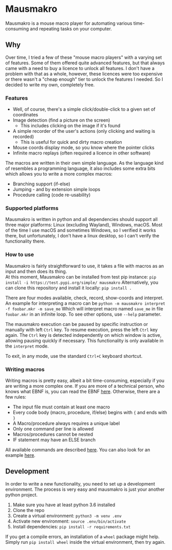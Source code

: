 # Mausmakro
Mausmakro is a mouse macro player for automating various time-consuming and repeating tasks
on your computer.


## Why
Over time, I tried a few of these "mouse macro players" with a varying set of features.
Some of them offered quite advanced features, but that always came with a need to buy a licence
to unlock all features. I don't have a problem with that as a whole, however, 
these licences were too expensive or there wasn't a "cheap enough" tier to unlock
the features I needed. So I decided to write my own, completely free.


### Features
- Well, of course, there's a simple click/double-click to a given set of coordinates
- Image detection (find a picture on the screen)
    - This includes clicking on the image if it's found
- A simple recorder of the user's actions (only clicking and waiting is recorded)
    - This is useful for quick and dirty macro creation
- Mouse coords display mode, so you know where the pointer clicks
- Infinite macro replays (often required a licence in other software)

The macros are written in their own simple language. As the language kind of resembles
a programming language, it also includes some extra bits which allows you to write a more
complex macros:
- Branching support (if-else)
- Jumping - and by extension simple loops
- Procedure calling (code re-usability)


### Supported platforms
Mausmakro is written in python and all dependencies should support all three major platforms:
Linux (excluding Wayland), Windows, macOS. Most of the time I use macOS and sometimes Windows, so
I verified it works there, but unfortunately, I don't have a linux desktop, so I can't verify the functionality there.


### How to use
Mausmakro is fairly straightforward to use, it takes a file with macros as an input and then does its thing.  
At this moment, Mausmakro can be installed from test pip instance: `pip install -i https://test.pypi.org/simple/ mausmakro`
Alternatively, you can clone this repository and install it locally: `pip install .`

There are four modes available, check, record, show-coords and interpret.
An example for interpreting a macro can be `python -m mausmakro interpret -f foobar.mkr -m save_me`
Which will interpret macro named `save_me` in file `foobar.mkr` in an infinite loop.
To see other options, use `--help` parameter.

The mausmakro execution can be paused by specific instruction or manually with left `Ctrl` key.
To resume execution, press the left `Ctrl` key again. 
The `Ctrl` key is detected independently on which window is active, allowing pausing quickly if necessary. 
This functionality is only available in the `interpret` mode.

To exit, in any mode, use the standard `Ctrl+C` keyboard shortcut. 


### Writing macros
Writing macros is pretty easy, albeit a bit time-consuming, especially if you are writing
a more complex one. If you are more of a technical person, who knows what EBNF is, you can
read the EBNF [here](doc/ebnf.md). Otherwise, there are a few rules:
- The input file must contain at least one macro
- Every code body (macro, procedure, if/else) begins with `{` and ends with `}`
- A Macro/procedure always requires a unique label
- Only one command per line is allowed
- Macros/procedures cannot be nested
- IF statement may have an ELSE branch

All available commands are described [here](doc/commands.md).
You can also look for an example [here](examples/simple.mkr).


## Development
In order to write a new functionality, you need to set up a development environment.
The process is very easy and mausmakro is just your another python project.

1) Make sure you have at least python 3.6 installed
2) Clone the repo
3) Create a virtual environment: `python3 -m venv .env`
4) Activate new environment: `source .env/bin/activate` 
5) Install dependencies: `pip install -r requirements.txt`

If you get a compile errors, an installation of a `wheel` package might help.
Simply run `pip install wheel` inside the virtual environment, then try again.  
